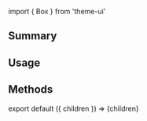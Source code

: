 import { Box } from 'theme-ui'

## Summary

## Usage

## Methods

export default ({ children }) => <Box>{children}</Box>
